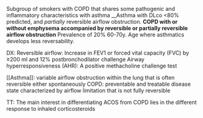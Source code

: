 Subgroup of smokers with COPD that shares some pathogenic and inflammatory characteristics with asthma
__Asthma with DLco <80% predicted, and *partially* reversible airflow obstruction.
__COPD with or without emphysema accompanied by reversible or partially reversible airflow obstruction__
Prevalence of 20%
60-70y. Age where asthmatics develops less reversability.

DX:
	Reversible airflow: Increase in FEV1 or forced vital capacity (FVC) by ≥200 ml and 12% postbronchodilator challenge 
	Airway hyperresponsiveness (AHR): A positive methacholine challenge test

[[Asthma]]: variable airflow obstruction within the lung that is often reversible either spontaneously
COPD: preventable and treatable disease state characterized by airflow limitation that is not fully reversible

TT: 
	The main interest in differentiating ACOS from COPD lies in the different response to inhaled corticosteroids
	
